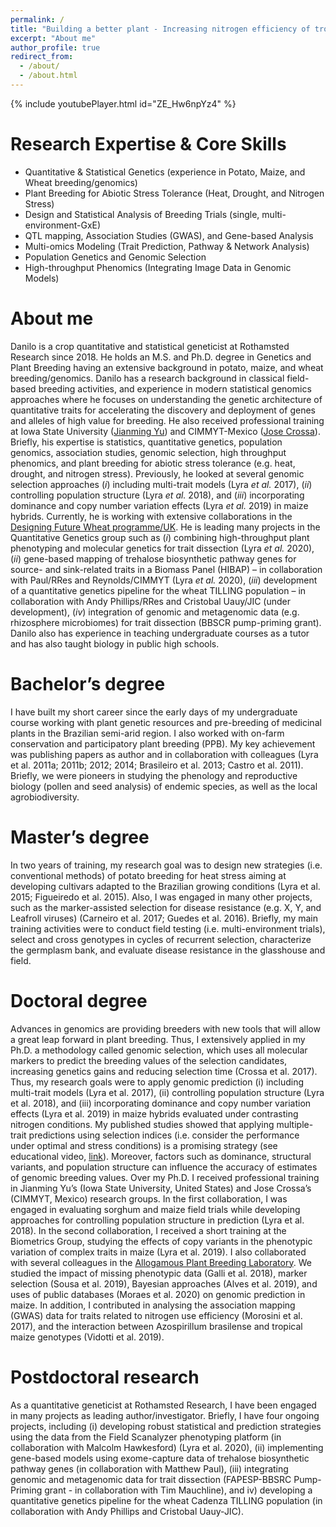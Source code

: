 ```yaml
---
permalink: /
title: "Building a better plant - Increasing nitrogen efficiency of tropical maize"
excerpt: "About me"
author_profile: true
redirect_from: 
  - /about/
  - /about.html
---
```


{% include youtubePlayer.html id="ZE_Hw6npYz4" %}


Research Expertise & Core Skills
======
- Quantitative & Statistical Genetics (experience in Potato, Maize, and Wheat breeding/genomics)
- Plant Breeding for Abiotic Stress Tolerance (Heat, Drought, and Nitrogen Stress)
- Design and Statistical Analysis of Breeding Trials (single, multi-environment-GxE)
- QTL mapping, Association Studies (GWAS), and Gene-based Analysis
- Multi-omics Modeling (Trait Prediction, Pathway & Network Analysis)
- Population Genetics and Genomic Selection
- High-throughput Phenomics (Integrating Image Data in Genomic Models)

About me
======
Danilo is a crop quantitative and statistical geneticist at Rothamsted Research since 2018. He holds an M.S. and Ph.D. degree in Genetics and Plant Breeding having an extensive background in potato, maize, and wheat breeding/genomics. Danilo has a research background in classical field-based breeding activities, and experience in modern statistical genomics approaches where he focuses on understanding the genetic architecture of quantitative traits for accelerating the discovery and deployment of genes and alleles of high value for breeding. He also received professional training at Iowa State University ([Jianming Yu](https://sites.google.com/site/quantitativegeneticsmaize/home)) and CIMMYT-Mexico ([Jose Crossa](https://www.cimmyt.org/people/jose-crossa/)). Briefly, his expertise is statistics, quantitative genetics, population genomics, association studies, genomic selection, high throughput phenomics, and plant breeding for abiotic stress tolerance (e.g. heat, drought, and nitrogen stress). Previously, he looked at several genomic selection approaches (*i*) including multi-trait models (Lyra *et al.* 2017), (*ii*) controlling population structure (Lyra *et al.* 2018), and (*iii*) incorporating dominance and copy number variation effects (Lyra *et al.* 2019) in maize hybrids. Currently, he is working with extensive collaborations in the [Designing Future Wheat programme/UK](https://designingfuturewheat.org.uk/). He is leading many projects in the Quantitative Genetics group such as (*i*) combining high-throughput plant phenotyping and molecular genetics for trait dissection (Lyra *et al.* 2020), (*ii*) gene-based mapping of trehalose biosynthetic pathway genes for source- and sink-related traits in a Biomass Panel (HIBAP) – in collaboration with Paul/RRes and Reynolds/CIMMYT (Lyra *et al.* 2020), (*iii*) development of a quantitative genetics pipeline for the wheat TILLING population – in collaboration with Andy Phillips/RRes and Cristobal Uauy/JIC (under development), (*iv*) integration of genomic and metagenomic data (e.g. rhizosphere microbiomes) for trait dissection (BBSCR pump-priming grant). Danilo also has experience in teaching undergraduate courses as a tutor and has also taught biology in public high schools.

Bachelor’s degree
======
I have built my short career since the early days of my undergraduate course working with plant genetic resources and pre-breeding of medicinal plants in the Brazilian semi-arid region. I also worked with on-farm conservation and participatory plant breeding (PPB). My key achievement was publishing papers as author and in collaboration with colleagues (Lyra et al. 2011a; 2011b; 2012; 2014; Brasileiro et al. 2013; Castro et al. 2011). Briefly, we were pioneers in studying the phenology and reproductive biology (pollen and seed analysis) of endemic species, as well as the local agrobiodiversity.

Master’s degree
======
In two years of training, my research goal was to design new strategies (i.e. conventional methods) of potato breeding for heat stress aiming at developing cultivars adapted to the Brazilian growing conditions (Lyra et al. 2015; Figueiredo et al. 2015). Also, I was engaged in many other projects, such as the marker-assisted selection for disease resistance (e.g. X, Y, and Leafroll viruses) (Carneiro et al. 2017; Guedes et al. 2016). Briefly, my main training activities were to conduct field testing (i.e. multi-environment trials), select and cross genotypes in cycles of recurrent selection, characterize the germplasm bank, and evaluate disease resistance in the glasshouse and field.

Doctoral degree
======
Advances in genomics are providing breeders with new tools that will allow a great leap forward in plant breeding. Thus, I extensively applied in my Ph.D. a methodology called genomic selection, which uses all molecular markers to predict the breeding values of the selection candidates, increasing genetics gains and reducing selection time (Crossa et al. 2017). Thus, my research goals were to apply genomic prediction (i) including multi-trait models (Lyra et al. 2017), (ii) controlling population structure (Lyra et al. 2018), and (iii) incorporating dominance and copy number variation effects (Lyra et al. 2019) in maize hybrids evaluated under contrasting nitrogen conditions. My published studies showed that applying multiple-trait predictions using selection indices (i.e. consider the performance under optimal and stress conditions) is a promising strategy (see educational video, [link](https://www.youtube.com/watch?v=ZE_Hw6npYz4&feature=youtu.be)). Moreover, factors such as dominance, structural variants, and population structure can influence the accuracy of estimates of genomic breeding values.
Over my Ph.D. I received professional training in Jianming Yu’s (Iowa State University, United States) and Jose Crossa’s (CIMMYT, Mexico) research groups. In the first collaboration, I was engaged in evaluating sorghum and maize field trials while developing approaches for controlling population structure in prediction (Lyra et al. 2018). In the second collaboration, I received a short training at the Biometrics Group, studying the effects of copy variants in the phenotypic variation of complex traits in maize (Lyra et al. 2019).
I also collaborated with several colleagues in the [Allogamous Plant Breeding Laboratory](http://www.genetica.esalq.usp.br/alogamas/index2.html). We studied the impact of missing phenotypic data (Galli et al. 2018), marker selection (Sousa et al. 2019), Bayesian approaches (Alves et al. 2019), and uses of public databases (Moraes et al. 2020) on genomic prediction in maize. In addition, I contributed in analysing the association mapping (GWAS) data for traits related to nitrogen use efficiency (Morosini et al. 2017), and the interaction between Azospirillum brasilense and tropical maize genotypes (Vidotti et al. 2019).

Postdoctoral research
======
As a quantitative geneticist at Rothamsted Research, I have been engaged in many projects as leading author/investigator. Briefly, I have four ongoing projects, including (i) developing robust statistical and prediction strategies using the data from the Field Scanalyzer phenotyping platform (in collaboration with Malcolm Hawkesford) (Lyra et al. 2020), (ii) implementing gene-based models using exome-capture data of trehalose biosynthetic pathway genes (in collaboration with Matthew Paul), (iii) integrating genomic and metagenomic data for trait dissection (FAPESP-BBSRC Pump-Priming grant - in collaboration with Tim Mauchline), and iv) developing a quantitative genetics pipeline for the wheat Cadenza TILLING population (in collaboration with Andy Phillips and Cristobal Uauy-JIC).

